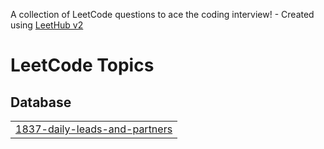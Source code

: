 A collection of LeetCode questions to ace the coding interview! - Created using [LeetHub v2](https://github.com/arunbhardwaj/LeetHub-2.0)
<!---LeetCode Topics Start-->
# LeetCode Topics
## Database
|  |
| ------- |
| [1837-daily-leads-and-partners](https://github.com/chhavichouhan/DSA-Questions/tree/master/1837-daily-leads-and-partners) |
<!---LeetCode Topics End-->